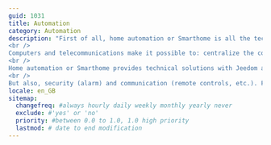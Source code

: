 ```yaml
---
guid: 1031
title: Automation
category: Automation
description: "First of all, home automation or Smarthome is all the techniques of electronics, building physics and home automation, based on, Jeedom or Homeassistant. They make it possible to centralize the control of the various components. Home and business, (heating, shutters and garage door or entrance gate, electrical outlets, etc.).
<br />
Computers and telecommunications make it possible to: centralize the control of the various components. Home and business, (heating, shutters and garage door or entrance gate, electrical outlets, etc.).
<br />
Home automation or Smarthome provides technical solutions with Jeedom and Homeassistant. To meet comfort needs (energy management, there is also the optimization of lighting and heating comfort).
<br />
But also, security (alarm) and communication (remote controls, etc.). Found in homes, hotels and public places, etc...."
locale: en_GB
sitemap:
  changefreq: #always hourly daily weekly monthly yearly never
  exclude: #'yes' or 'no'
  priority: #between 0.0 to 1.0, 1.0 high priority
  lastmod: # date to end modification
---
```

